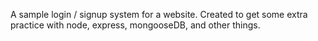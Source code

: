 A sample login / signup system for a website. 
Created to get some extra practice with node, express, mongooseDB, and other things.
